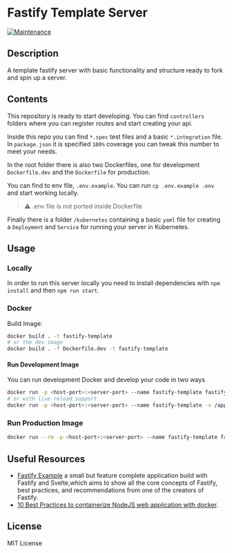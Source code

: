 # Fastify Template Server

[![Maintenance](https://img.shields.io/badge/Maintained%3F-yes-green.svg)](https://github.com/gkampitakis/fastify-template-server/graphs/commit-activity)

## Description

A template fastify server with basic functionality and structure ready to fork and spin up a server.

## Contents

This repository is ready to start developing. You can find `controllers` folders where you can register routes and start creating your api.

Inside this repo you can find `*.spec` test files and a basic `*.integration` file. In `package.json` it is specified `100%` coverage you can tweak this number to meet your needs.

In the root folder there is also two Dockerfiles, one for development `Dockerfile.dev` and the `Dockerfile` for production.

You can find to env file, `.env.example`. You can run `cp .env.example .env` and start working locally.

> ⚠️ .env file is not ported inside Dockerfile

Finally there is a folder `/kubernetes` containing a basic `yaml` file for creating a `Deployment` and `Service` for running your server in Kubernetes.

## Usage

### Locally

In order to run this server locally you need to install dependencies with `npm install`
and then `npm run start`.

### Docker

Build Image:

```bash
docker build . -t fastify-template
# or the dev image
docker build . -f Dockerfile.dev -t fastify-template
```

#### Run Development Image

You can run development Docker and develop your code in two ways

```bash
docker run -p <host-port>:<server-port> --name fastify-template fastify-template
# or with live reload support
docker run -p <host-port>:<server-port> --name fastify-template -v /app/node_modules -v ${PWD}:/app fastify-template
```

### Run Production Image

```bash
docker run --rm -p <host-port>:<server-port> --name fastify-template fastify-template
```

## Useful Resources

-   [Fastify Example](https://github.com/delvedor/fastify-example)
    a small but feature complete application build with Fastify and Svelte,which aims to show all the core concepts of Fastify, best practices, and recommendations from one of the creators of Fastify.
-   [10 Best Practices to containerize NodeJS web application with docker](https://snyk.io/blog/10-best-practices-to-containerize-nodejs-web-applications-with-docker/).

## License

MIT License
